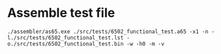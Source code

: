 # Assemble test file

```console
./assembler/as65.exe ./src/tests/6502_functional_test.a65 -x1 -n -l./src/tests/6502_functional_test.lst -o./src/tests/6502_functional_test.bin -w -h0 -m -v
```
